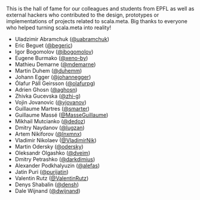 This is the hall of fame for our colleagues and students from EPFL as well as external hackers
who contributed to the design, prototypes or implementations of projects related to scala.meta.
Big thanks to everyone who helped turning scala.meta into reality!

  * Uladzimir Abramchuk ([@uabramchuk](https://github.com/u-abramchuk))
  * Eric Beguet ([@begeric](https://github.com/begeric))
  * Igor Bogomolov ([@ibogomolov](https://github.com/ibogomolov))
  * Eugene Burmako ([@xeno-by](https://github.com/xeno-by))
  * Mathieu Demarne ([@mdemarne](https://github.com/mdemarne))
  * Martin Duhem ([@duhemm](https://github.com/duhemm))
  * Johann Egger ([@johannegger](https://github.com/johannegger))
  * Ólafur Páll Geirsson ([@olafurpg](https://github.com/olafurpg))
  * Adrien Ghosn ([@aghosn](https://github.com/aghosn))
  * Zhivka Gucevska ([@zhi-g](https://github.com/zhi-g))
  * Vojin Jovanovic ([@vjovanov](https://github.com/vjovanov))
  * Guillaume Martres ([@smarter](https://github.com/smarter))
  * Guillaume Massé ([@MasseGuillaume](https://github.com/MasseGuillaume))
  * Mikhail Mutcianko ([@dedoz](https://github.com/dedoz))
  * Dmitry Naydanov ([@lugzan](https://github.com/lugzan))
  * Artem Nikiforov ([@lnxmnx](https://github.com/lnxmnx))
  * Vladimir Nikolaev ([@VladimirNik](https://github.com/VladimirNik))
  * Martin Odersky ([@odersky](https://github.com/odersky))
  * Oleksandr Olgashko ([@dveim](https://github.com/Dveim))
  * Dmitry Petrashko ([@darkdimius](https://github.com/darkdimius))
  * Alexander Podkhalyuzin ([@alefas](https://github.com/alefas))
  * Jatin Puri ([@purijatin](https://github.com/purijatin))
  * Valentin Rutz ([@ValentinRutz](https://github.com/ValentinRutz))
  * Denys Shabalin ([@densh](https://github.com/densh))
  * Dale Wijnand ([@dwijnand](https://github.com/dwijnand))
